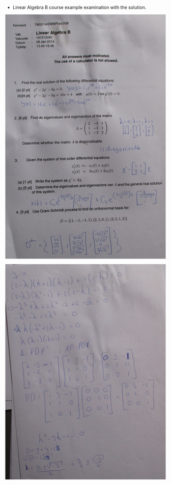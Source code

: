 * Linear Algebra B course example examination with the solution.

![./20161005-1850-cet-example-exam-1-1.png](./20161005-1850-cet-example-exam-1-1.png)

![./20161005-1850-cet-example-exam-1-2.png](./20161005-1850-cet-example-exam-1-2.png)
